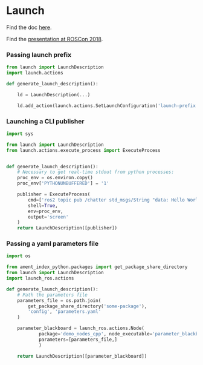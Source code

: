 # Launch

Find the doc [here](https://index.ros.org/doc/ros2/Tutorials/Launch-system/).

Find the [presentation at ROSCon 2018](https://roscon.ros.org/2018/presentations/ROSCon2018_launch.pdf).


### Passing launch prefix

```python
from launch import LaunchDescription
import launch.actions

def generate_launch_description():

    ld = LaunchDescription(...)

    ld.add_action(launch.actions.SetLaunchConfiguration('launch-prefix', 'valgrind'))
```

### Launching a CLI publisher
```python
import sys

from launch import LaunchDescription
from launch.actions.execute_process import ExecuteProcess


def generate_launch_description():
    # Necessary to get real-time stdout from python processes:
    proc_env = os.environ.copy()
    proc_env['PYTHONUNBUFFERED'] = '1'

    publisher = ExecuteProcess(
        cmd=['ros2 topic pub /chatter std_msgs/String "data: Hello World"'],
        shell=True,
        env=proc_env,
        output='screen'
    )
    return LaunchDescription([publisher])

```

### Passing a yaml parameters file
```python
import os

from ament_index_python.packages import get_package_share_directory
from launch import LaunchDescription
import launch_ros.actions

def generate_launch_description():
    # Path the parameters file
    parameters_file = os.path.join(
        get_package_share_directory('some-package'),
        'config', 'parameters.yaml'
    )

    parameter_blackboard = launch_ros.actions.Node(
            package='demo_nodes_cpp', node_executable='parameter_blackboard',
            parameters=[parameters_file,]
            )

    return LaunchDescription([parameter_blackboard])
```
